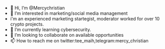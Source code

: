 - 👋 Hi, I’m @Mercychristian
- 👀 I’m interested in marketing/social media management
- i'm an experienced marketing startegist, moderator worked for over 10 crypto projects.
- 🌱 I’m currently learning cybersecurity.
- 💞️ I’m looking to collaborate on available opportunities
- 📫 How to reach me on twitter:tee_maih,telegram:mercy_christian

<!---
Mercychristian/Mercychristian is a ✨ special ✨ repository because its `README.md` (this file) appears on your GitHub profile.
You can click the Preview link to take a look at your changes.
--->
